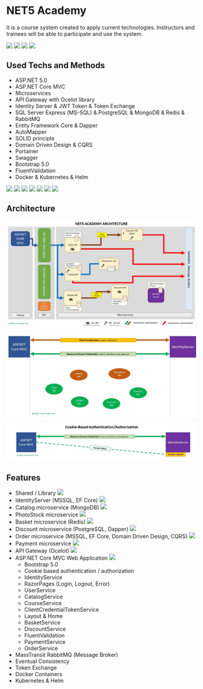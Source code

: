 # NET5 Academy
It is a course system created to apply current technologies. Instructors and trainees will be able to participate and use the system.

<a href="https://github.com/osman-koc/net5-academy/network/members" target="_blank"><img src="https://img.shields.io/github/forks/osman-koc/net5-academy" /></a> <a href="https://github.com/osman-koc/net5-academy/stargazers" target="_blank"><img src="https://img.shields.io/github/stars/osman-koc/net5-academy" /></a> <a href="https://github.com/osman-koc/net5-academy/issues" target="_blank"><img src="https://img.shields.io/github/issues/osman-koc/net5-academy" /></a> <a href="https://github.com/osman-koc/net5-academy/releases" target="_black"><img src="https://img.shields.io/github/downloads/osman-koc/net5-academy/total" /></a>

## Used Techs and Methods
- ASP.NET 5.0
- ASP.NET Core MVC
- Microservices
- API Gateway with Ocelot library
- Identity Server & JWT Token & Token Exchange
- SQL Server Express (MS-SQL) & PostgreSQL & MongoDB & Redis & RabbitMQ
- Entity Framework Core & Dapper
- AutoMapper
- SOLID principle
- Domain Driven Design & CQRS
- Portainer
- Swagger
- Bootstrap 5.0
- FluentValidation
- Docker & Kubernetes & Helm

<img src="https://img.shields.io/badge/ASP.NET%20Core-5.0-blueviolet" /> <img src="https://img.shields.io/badge/ASP.NET%20MVC%20Core-5.2-blueviolet" /> <img src="https://img.shields.io/badge/IdentityServer4%20-4.1.1-orange" /> <img src="https://img.shields.io/badge/MSSQL%20Server%20(linux)-2017-blue" /> <img src="https://img.shields.io/badge/MongoDB-latest-green" /> <img src="https://img.shields.io/badge/Redis-latest-green" /> <img src="https://img.shields.io/badge/Bootstrap-5.0.1-blueviolet" />

## Architecture
![GeneralDiagram](img/diagram_general.jpg)

![IdentityDiagram](img/diagram_identity.jpg)

![Cookie-based Authentication](img/cookie_based_authentication.jpg)

## Features
- Shared / Library <img src="https://findicons.com/files/icons/1671/simplicio/128/notification_done.png" width="15" />
- IdentityServer (MSSQL, EF Core) <img src="https://findicons.com/files/icons/1671/simplicio/128/notification_done.png" width="15" />
- Catalog microservice (MongoDB) <img src="https://findicons.com/files/icons/1671/simplicio/128/notification_done.png" width="15" />
- PhotoStock microservice <img src="https://findicons.com/files/icons/1671/simplicio/128/notification_done.png" width="15" />
- Basket microservice (Redis)  <img src="https://findicons.com/files/icons/1671/simplicio/128/notification_done.png" width="15" />
- Discount microservice (PostgreSQL, Dapper) <img src="https://findicons.com/files/icons/1671/simplicio/128/notification_done.png" width="15" />
- Order microservice (MSSQL, EF Core, Domain Driven Design, CQRS) <img src="https://findicons.com/files/icons/1671/simplicio/128/notification_done.png" width="15" />
- Payment microservice <img src="https://findicons.com/files/icons/1671/simplicio/128/notification_done.png" width="15" />
- API Gateway (Ocelot) <img src="https://findicons.com/files/icons/1671/simplicio/128/notification_done.png" width="15" />
- ASP.NET Core MVC Web Application <img src="https://image.flaticon.com/icons/png/128/1716/1716746.png" width="15" />
  - Bootstrap 5.0
  - Cookie based authentication / authorization
  - IdentityService 
  - RazorPages (Login, Logout, Error)
  - UserService
  - CatalogService
  - CourseService
  - ClientCredentialTokenService
  - Layout & Home
  - BasketService
  - DiscountService
  - FluentValidation
  - PaymentService
  - OrderService
- MassTransit RabbitMQ (Message Broker)
- Eventual Consistency
- Token Exchange
- Docker Containers
- Kubernetes & Helm
